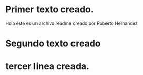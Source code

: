 # Primer texto creado.
Hola este es un archivo readme creado por Roberto Hernandez

# Segundo texto creado

# tercer linea creada.
